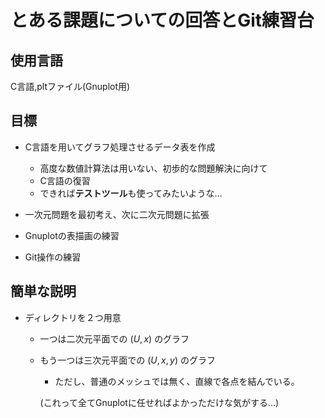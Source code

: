 # とある課題についての回答とGit練習台

## 使用言語

C言語,pltファイル(Gnuplot用)

## 目標

* C言語を用いてグラフ処理させるデータ表を作成
  * 高度な数値計算法は用いない、初歩的な問題解決に向けて
  * C言語の復習
  * できれば**テストツール**も使ってみたいような…

* 一次元問題を最初考え、次に二次元問題に拡張

* Gnuplotの表描画の練習

* Git操作の練習

## 簡単な説明

* ディレクトリを２つ用意

  * 一つは二次元平面での $(U,x)$ のグラフ

  * もう一つは三次元平面での $(U,x,y)$ のグラフ

    * ただし、普通のメッシュでは無く、直線で各点を結んでいる。

    (これって全てGnuplotに任せればよかっただけな気がする…)